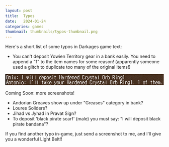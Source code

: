 ```yaml
---
layout: post
title:  Typos
date:   2024-01-24
categories: games
thumbnail: thumbnails/typos-thumbnail.png
---
```

Here's a short list of some typos in Darkages game text:

- You can't deposit Yowien Territory gear in a bank easily. You need to append a "1" to the item names for some reason! (apparently someone used a glitch to duplicate too many of the original items!)


![Append 1 Item Name](/assets/img/typos/yt-gear-1-appended.png)


Coming Soon: more screenshots!
- Andorian Greaves show up under "Greases" category in bank?
- Loures Soliders?
- Jihad vs Jyhad in Pravat Sign?
- To deposit 'black pirate scarf' (male) you must say: "I will deposit black pirate bandana"?


If you find another typo in-game, just send a screenshot to me, and I'll give you a wonderful Light Belt!!


